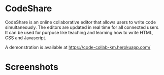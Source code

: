 # CodeShare
CodeShare is an online collaborative editor that allows users to write code simultaneously. The editors are updated in real time for all connected users. It can be used for purpose like teaching and learning how to write HTML, CSS and Javascript.  

A demonstration is available at https://code-collab-km.herokuapp.com/

# Screenshots

